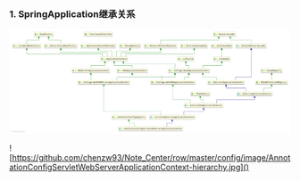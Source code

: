 ### 1. SpringApplication继承关系

<img src="..\config\image\AnnotationConfigServletWebServerApplicationContext-hierarchy.jpg" style="zoom:150%;" />



![https://github.com/chenzw93/Note_Center/row/master/config/image/AnnotationConfigServletWebServerApplicationContext-hierarchy.jpg]()